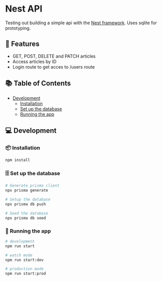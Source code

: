 # Nest API

Testing out building a simple api with the [Nest framework](https://nestjs.com/). Uses sqlite for prototyping.

<h2><a id="features">🌟 Features</a></h2>

- GET, POST, DELETE and PATCH articles
- Access articles by ID
- Login route to get acces to /users route

<h2><a id="table-of-contents">📚 Table of Contents</a></h2>

- [Development](#development)
  - [Installation](#installation)
  - [Set up the database](#set-up-the-database)
  - [Running the app](#running-the-app)

<h2><a id="development">💻 Development</a></h2>

<h3><a id="installation">📦 Installation</a></h3>

```bash
npm install
```
<h3><a id="set-up-the-database">🗄️ Set up the database</a></h3>

```bash
# Generate prisma client
npx prisma generate

# Setup the database
npx prisma db push

# Seed the database
npx prisma db seed
```

<h3><a id="running-the-app">🚀 Running the app</a></h3>

```bash
# development
npm run start

# watch mode
npm run start:dev

# production mode
npm run start:prod
```

